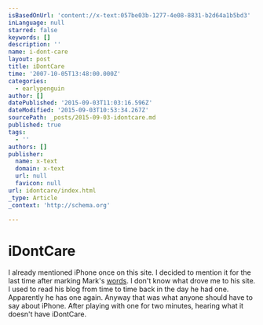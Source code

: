 ```yaml
---
isBasedOnUrl: 'content://x-text:057be03b-1277-4e08-8831-b2d64a1b5bd3'
inLanguage: null
starred: false
keywords: []
description: ''
name: i-dont-care
layout: post
title: iDontCare
time: '2007-10-05T13:48:00.000Z'
categories:
  - earlypenguin
author: []
datePublished: '2015-09-03T11:03:16.596Z'
dateModified: '2015-09-03T10:53:34.267Z'
sourcePath: _posts/2015-09-03-idontcare.md
published: true
tags:
  - ''
authors: []
publisher:
  name: x-text
  domain: x-text
  url: null
  favicon: null
url: idontcare/index.html
_type: Article
_context: 'http://schema.org'

---
```

# iDontCare

I already mentioned iPhone once on this site. I decided to mention it 
for the last time after marking Mark's
[words][0].
I don't know what drove me to his site. I used to read his blog from
time to time back in the day he had one. Apparently he has one again.
Anyway that was what anyone should have to say about iPhone. After
playing with one for two minutes, hearing what it doesn't have
iDontCare.

[0]: http://diveintomark.org/archives/2007/10/04/if-wishes-were-iphones